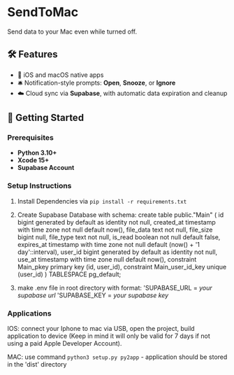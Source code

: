 # SendToMac

Send data to your Mac even while turned off.

## 🛠️ Features

- 📱 iOS and macOS native apps  
- 🛎️ Notification-style prompts: **Open**, **Snooze**, or **Ignore**  
- ☁️ Cloud sync via **Supabase**, with automatic data expiration and cleanup  

## 🚀 Getting Started

### Prerequisites
- **Python 3.10+**  
- **Xcode 15+**  
- **Supabase Account**

### Setup Instructions
1. Install Dependencies via ``` pip install -r requirements.txt ```

2. Create Supabase Database with schema: 
create table public."Main" (
  id bigint generated by default as identity not null,
  created_at timestamp with time zone not null default now(),
  file_data text not null,
  file_size bigint null,
  file_type text not null,
  is_read boolean not null default false,
  expires_at timestamp with time zone not null default (now() + '1 day'::interval),
  user_id bigint generated by default as identity not null,
  use_at timestamp with time zone null default now(),
  constraint Main_pkey primary key (id, user_id),
  constraint Main_user_id_key unique (user_id)
) TABLESPACE pg_default;

3. make .env file in root directory with format: 
'SUPABASE_URL = *your supabase url*
'SUPABASE_KEY = *your supabase key*

### Applications
IOS: connect your Iphone to mac via USB, open the project, build application to device (Keep in mind it will only be valid for 7 days if not using a paid Apple Developer Account). 

MAC: use command ``` python3 setup.py py2app ``` - application should be stored in the 'dist' directory 

